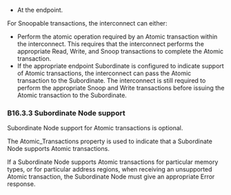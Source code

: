 - At the endpoint.

For Snoopable transactions, the interconnect can either:

- Perform the atomic operation required by an Atomic transaction within the interconnect. This requires that the interconnect performs the appropriate Read, Write, and Snoop transactions to complete the Atomic transaction.
- If the appropriate endpoint Subordinate is configured to indicate support of Atomic transactions, the interconnect can pass the Atomic transaction to the Subordinate. The interconnect is still required to perform the appropriate Snoop and Write transactions before issuing the Atomic transaction to the Subordinate.

### B16.3.3 Subordinate Node support

Subordinate Node support for Atomic transactions is optional.

The Atomic\_Transactions property is used to indicate that a Subordinate Node supports Atomic transactions.

If a Subordinate Node supports Atomic transactions for particular memory types, or for particular address regions, when receiving an unsupported Atomic transaction, the Subordinate Node must give an appropriate Error response.